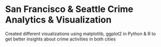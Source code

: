 # San Francisco & Seattle Crime Analytics & Visualization

Created different visualizations using matplotlib, ggplot2 in Python & R to get better insights about crime activities in both cities
